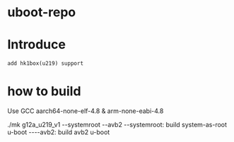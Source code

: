 # uboot-repo

# Introduce
    add hk1box(u219) support
 
 # how to build
   Use GCC aarch64-none-elf-4.8 & arm-none-eabi-4.8
   
   ./mk g12a_u219_v1 --systemroot --avb2
        --systemroot: build system-as-root u-boot
        ----avb2:     build avb2 u-boot
